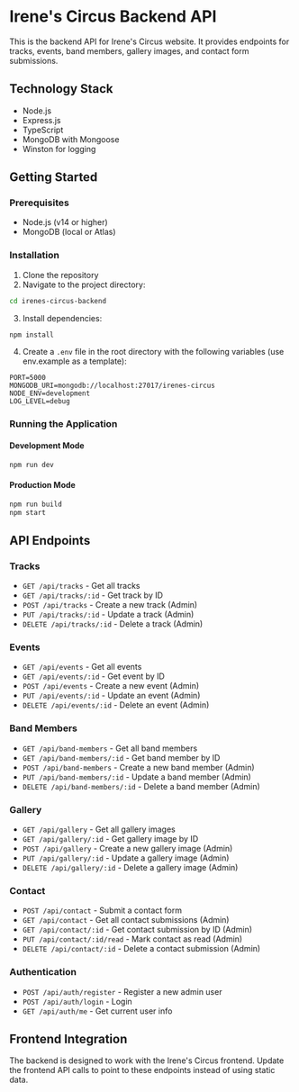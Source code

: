 # Irene's Circus Backend API

This is the backend API for Irene's Circus website. It provides endpoints for tracks, events, band members, gallery images, and contact form submissions.

## Technology Stack

- Node.js
- Express.js
- TypeScript
- MongoDB with Mongoose
- Winston for logging

## Getting Started

### Prerequisites

- Node.js (v14 or higher)
- MongoDB (local or Atlas)

### Installation

1. Clone the repository
2. Navigate to the project directory:
```bash
cd irenes-circus-backend
```
3. Install dependencies:
```bash
npm install
```
4. Create a `.env` file in the root directory with the following variables (use env.example as a template):
```
PORT=5000
MONGODB_URI=mongodb://localhost:27017/irenes-circus
NODE_ENV=development
LOG_LEVEL=debug
```

### Running the Application

#### Development Mode
```bash
npm run dev
```

#### Production Mode
```bash
npm run build
npm start
```

## API Endpoints

### Tracks
- `GET /api/tracks` - Get all tracks
- `GET /api/tracks/:id` - Get track by ID
- `POST /api/tracks` - Create a new track (Admin)
- `PUT /api/tracks/:id` - Update a track (Admin)
- `DELETE /api/tracks/:id` - Delete a track (Admin)

### Events
- `GET /api/events` - Get all events
- `GET /api/events/:id` - Get event by ID
- `POST /api/events` - Create a new event (Admin)
- `PUT /api/events/:id` - Update an event (Admin)
- `DELETE /api/events/:id` - Delete an event (Admin)

### Band Members
- `GET /api/band-members` - Get all band members
- `GET /api/band-members/:id` - Get band member by ID
- `POST /api/band-members` - Create a new band member (Admin)
- `PUT /api/band-members/:id` - Update a band member (Admin)
- `DELETE /api/band-members/:id` - Delete a band member (Admin)

### Gallery
- `GET /api/gallery` - Get all gallery images
- `GET /api/gallery/:id` - Get gallery image by ID
- `POST /api/gallery` - Create a new gallery image (Admin)
- `PUT /api/gallery/:id` - Update a gallery image (Admin)
- `DELETE /api/gallery/:id` - Delete a gallery image (Admin)

### Contact
- `POST /api/contact` - Submit a contact form
- `GET /api/contact` - Get all contact submissions (Admin)
- `GET /api/contact/:id` - Get contact submission by ID (Admin)
- `PUT /api/contact/:id/read` - Mark contact as read (Admin)
- `DELETE /api/contact/:id` - Delete a contact submission (Admin)

### Authentication
- `POST /api/auth/register` - Register a new admin user
- `POST /api/auth/login` - Login
- `GET /api/auth/me` - Get current user info

## Frontend Integration

The backend is designed to work with the Irene's Circus frontend. Update the frontend API calls to point to these endpoints instead of using static data. 